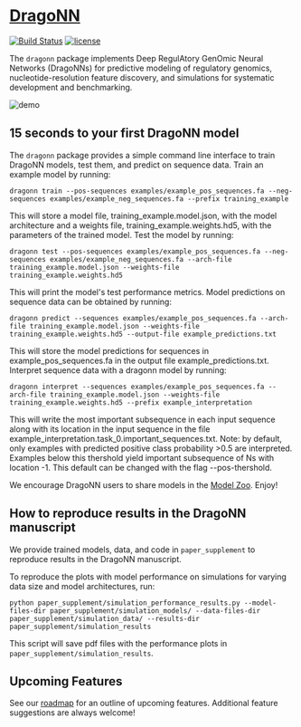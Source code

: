 # [DragoNN](http://kundajelab.github.io/dragonn/)
[![Build Status](https://travis-ci.org/kundajelab/dragonn.svg?branch=master)](https://travis-ci.org/kundajelab/dragonn)
[![license](https://img.shields.io/github/license/mashape/apistatus.svg?maxAge=2592000)](https://github.com/kundajelab/dragonn/blob/master/LICENSE)

The `dragonn` package implements Deep RegulAtory GenOmic Neural Networks (DragoNNs) for predictive modeling of regulatory genomics, nucleotide-resolution feature discovery, and simulations for systematic development and benchmarking.

![demo](http://i.imgur.com/1fAgrt2.gif)


## 15 seconds to your first DragoNN model
The `dragonn` package provides a simple command line interface to train DragoNN models, test them, and predict on sequence data. Train an example model by running:

```
dragonn train --pos-sequences examples/example_pos_sequences.fa --neg-sequences examples/example_neg_sequences.fa --prefix training_example
```

This will store a model file, training_example.model.json, with the model architecture and a weights file, training_example.weights.hd5, with the parameters of the trained model. Test the model by running:

```
dragonn test --pos-sequences examples/example_pos_sequences.fa --neg-sequences examples/example_neg_sequences.fa --arch-file training_example.model.json --weights-file training_example.weights.hd5
```

This will print the model's test performance metrics. Model predictions on sequence data can be obtained by running:

```
dragonn predict --sequences examples/example_pos_sequences.fa --arch-file training_example.model.json --weights-file training_example.weights.hd5 --output-file example_predictions.txt
```

This will store the model predictions for sequences in example_pos_sequences.fa in the output file example_predictions.txt. Interpret sequence data with a dragonn model by running:

```
dragonn interpret --sequences examples/example_pos_sequences.fa --arch-file training_example.model.json --weights-file training_example.weights.hd5 --prefix example_interpretation
```

This will write the most important subsequence in each input sequence along with its location in the input sequence in the file example_interpretation.task_0.important_sequences.txt.
Note: by default, only examples with predicted positive class probability >0.5 are interpreted. Examples below this thershold yield important subsequence of Ns with location -1. This default can be changed with the flag --pos-thershold.

We encourage DragoNN users to share models in the [Model Zoo](https://github.com/kundajelab/dragonn/wiki/Model-Zoo). Enjoy!

## How to reproduce results in the DragoNN manuscript

We provide trained models, data, and code in `paper_supplement` to reproduce results in the DragoNN manuscript.

To reproduce the plots with model performance on simulations for varying data size and model architectures, run:
```
python paper_supplement/simulation_performance_results.py --model-files-dir paper_supplement/simulation_models/ --data-files-dir paper_supplement/simulation_data/ --results-dir paper_supplement/simulation_results
```
This script will save pdf files with the performance plots in `paper_supplement/simulation_results`.

## Upcoming Features

See our [roadmap](https://github.com/kundajelab/dragonn/issues/5) for an outline of upcoming features. Additional feature suggestions are always welcome!

